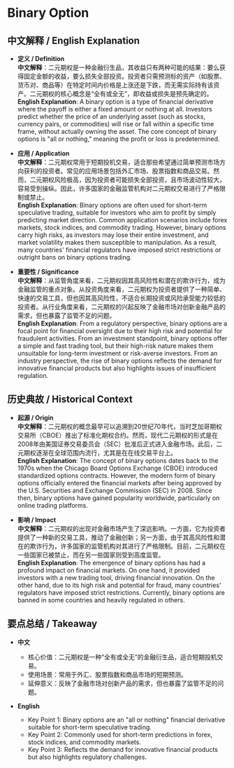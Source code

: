 # Binary Option

## 中文解释 / English Explanation

* **定义 / Definition**  
  **中文解释**：二元期权是一种金融衍生品，其收益只有两种可能的结果：要么获得固定金额的收益，要么损失全部投资。投资者只需预测标的资产（如股票、货币对、商品等）在特定时间内价格是上涨还是下跌，而无需实际持有该资产。二元期权的核心概念是“全有或全无”，即收益或损失是预先确定的。  
  **English Explanation**: A binary option is a type of financial derivative where the payoff is either a fixed amount or nothing at all. Investors predict whether the price of an underlying asset (such as stocks, currency pairs, or commodities) will rise or fall within a specific time frame, without actually owning the asset. The core concept of binary options is "all or nothing," meaning the profit or loss is predetermined.

* **应用 / Application**  
  **中文解释**：二元期权常用于短期投机交易，适合那些希望通过简单预测市场方向获利的投资者。常见的应用场景包括外汇市场、股票指数和商品交易。然而，二元期权风险极高，因为投资者可能损失全部投资，且市场波动性较大，容易受到操纵。因此，许多国家的金融监管机构对二元期权交易进行了严格限制或禁止。  
  **English Explanation**: Binary options are often used for short-term speculative trading, suitable for investors who aim to profit by simply predicting market direction. Common application scenarios include forex markets, stock indices, and commodity trading. However, binary options carry high risks, as investors may lose their entire investment, and market volatility makes them susceptible to manipulation. As a result, many countries' financial regulators have imposed strict restrictions or outright bans on binary options trading.

* **重要性 / Significance**  
  **中文解释**：从监管角度来看，二元期权因其高风险性和潜在的欺诈行为，成为金融监管的重点对象。从投资角度来看，二元期权为投资者提供了一种简单、快速的交易工具，但也因其高风险性，不适合长期投资或风险承受能力较低的投资者。从行业角度来看，二元期权的兴起反映了金融市场对创新金融产品的需求，但也暴露了监管不足的问题。  
  **English Explanation**: From a regulatory perspective, binary options are a focal point for financial oversight due to their high risk and potential for fraudulent activities. From an investment standpoint, binary options offer a simple and fast trading tool, but their high-risk nature makes them unsuitable for long-term investment or risk-averse investors. From an industry perspective, the rise of binary options reflects the demand for innovative financial products but also highlights issues of insufficient regulation.

## 历史典故 / Historical Context

* **起源 / Origin**  
  **中文解释**：二元期权的概念最早可以追溯到20世纪70年代，当时芝加哥期权交易所（CBOE）推出了标准化期权合约。然而，现代二元期权的形式是在2008年由美国证券交易委员会（SEC）批准后正式进入金融市场。此后，二元期权逐渐在全球范围内流行，尤其是在在线交易平台上。  
  **English Explanation**: The concept of binary options dates back to the 1970s when the Chicago Board Options Exchange (CBOE) introduced standardized options contracts. However, the modern form of binary options officially entered the financial markets after being approved by the U.S. Securities and Exchange Commission (SEC) in 2008. Since then, binary options have gained popularity worldwide, particularly on online trading platforms.

* **影响 / Impact**  
  **中文解释**：二元期权的出现对金融市场产生了深远影响。一方面，它为投资者提供了一种新的交易工具，推动了金融创新；另一方面，由于其高风险性和潜在的欺诈行为，许多国家的监管机构对其进行了严格限制。目前，二元期权在一些国家已被禁止，而在另一些国家则受到高度监管。  
  **English Explanation**: The emergence of binary options has had a profound impact on financial markets. On one hand, it provided investors with a new trading tool, driving financial innovation. On the other hand, due to its high risk and potential for fraud, many countries' regulators have imposed strict restrictions. Currently, binary options are banned in some countries and heavily regulated in others.

## 要点总结 / Takeaway

* **中文**  
  - 核心价值：二元期权是一种“全有或全无”的金融衍生品，适合短期投机交易。  
  - 使用场景：常用于外汇、股票指数和商品市场的短期预测。  
  - 延伸意义：反映了金融市场对创新产品的需求，但也暴露了监管不足的问题。

* **English**  
  - Key Point 1: Binary options are an "all or nothing" financial derivative suitable for short-term speculative trading.  
  - Key Point 2: Commonly used for short-term predictions in forex, stock indices, and commodity markets.  
  - Key Point 3: Reflects the demand for innovative financial products but also highlights regulatory challenges.